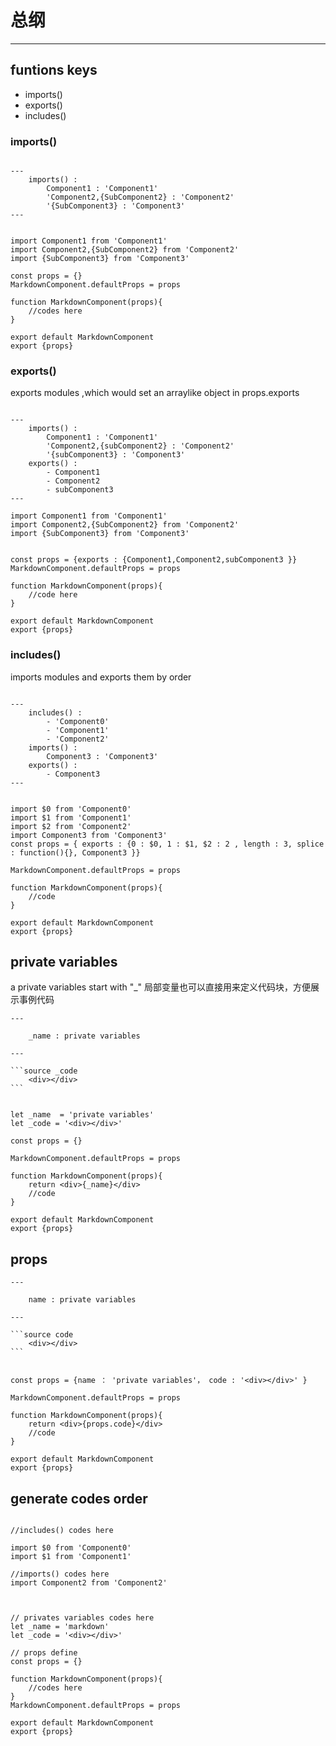 # 总纲

---------------------

## funtions keys

- imports()
- exports()
- includes()

### imports()



```

---
    imports() : 
        Component1 : 'Component1'
        'Component2,{SubComponent2} : 'Component2'
        '{SubComponent3} : 'Component3'
---
```
```

import Component1 from 'Component1'
import Component2,{SubComponent2} from 'Component2'
import {SubComponent3} from 'Component3'

const props = {}
MarkdownComponent.defaultProps = props

function MarkdownComponent(props){
    //codes here
}

export default MarkdownComponent
export {props}
```


### exports()

exports modules ,which would set an arraylike object in props.exports 

```

---
    imports() : 
        Component1 : 'Component1'
        'Component2,{subComponent2} : 'Component2'
        '{subComponent3} : 'Component3'
    exports() : 
        - Component1
        - Component2
        - subComponent3
---

```

```
import Component1 from 'Component1'
import Component2,{SubComponent2} from 'Component2'
import {SubComponent3} from 'Component3'


const props = {exports : {Component1,Component2,subComponent3 }}
MarkdownComponent.defaultProps = props

function MarkdownComponent(props){
    //code here
}

export default MarkdownComponent
export {props}

```



### includes()

imports modules and exports them by order 


```eg

---
    includes() : 
        - 'Component0'
        - 'Component1'
        - 'Component2'
    imports() : 
        Component3 : 'Component3'
    exports() : 
        - Component3
---
```
```

import $0 from 'Component0'
import $1 from 'Component1'
import $2 from 'Component2'
import Component3 from 'Component3'
const props = { exports : {0 : $0, 1 : $1, $2 : 2 , length : 3, splice : function(){}, Component3 }} 

MarkdownComponent.defaultProps = props

function MarkdownComponent(props){
    //code
}

export default MarkdownComponent
export {props}
```



## private variables

a  private variables start with  "_" 
局部变量也可以直接用来定义代码块，方便展示事例代码



    ---

        _name : private variables

    ---

    ```source _code
        <div></div>
    ```


```

let _name  = 'private variables'
let _code = '<div></div>'
    
const props = {} 

MarkdownComponent.defaultProps = props

function MarkdownComponent(props){
    return <div>{_name}</div>
    //code
}

export default MarkdownComponent
export {props}
```


## props



    ---

        name : private variables

    ---

    ```source code
        <div></div>
    ```


```

const props = {name ： 'private variables'， code : '<div></div>' } 

MarkdownComponent.defaultProps = props

function MarkdownComponent(props){
    return <div>{props.code}</div>
    //code
}

export default MarkdownComponent
export {props}
```


## generate codes order

```

//includes() codes here 

import $0 from 'Component0'
import $1 from 'Component1'

//imports() codes here 
import Component2 from 'Component2'



// privates variables codes here
let _name = 'markdown'
let _code = '<div></div>'

// props define
const props = {}

function MarkdownComponent(props){
    //codes here
}
MarkdownComponent.defaultProps = props

export default MarkdownComponent
export {props}
```
